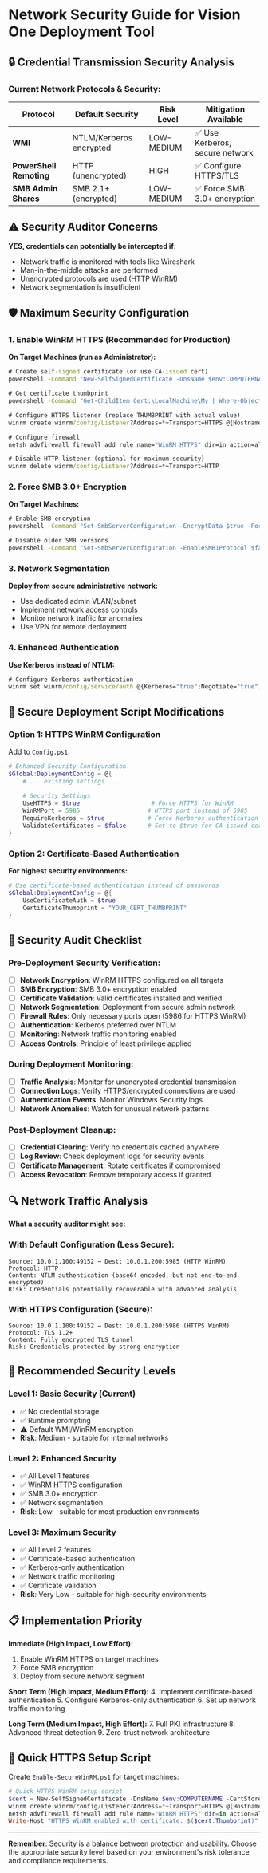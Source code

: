 # Network Security Guide for Vision One Deployment Tool

## 🔒 **Credential Transmission Security Analysis**

### **Current Network Protocols & Security:**

| Protocol | Default Security | Risk Level | Mitigation Available |
|----------|------------------|------------|---------------------|
| **WMI** | NTLM/Kerberos encrypted | LOW-MEDIUM | ✅ Use Kerberos, secure network |
| **PowerShell Remoting** | HTTP (unencrypted) | HIGH | ✅ Configure HTTPS/TLS |
| **SMB Admin Shares** | SMB 2.1+ (encrypted) | LOW-MEDIUM | ✅ Force SMB 3.0+ encryption |

## ⚠️ **Security Auditor Concerns**

**YES, credentials can potentially be intercepted if:**
- Network traffic is monitored with tools like Wireshark
- Man-in-the-middle attacks are performed
- Unencrypted protocols are used (HTTP WinRM)
- Network segmentation is insufficient

## 🛡️ **Maximum Security Configuration**

### **1. Enable WinRM HTTPS (Recommended for Production)**

**On Target Machines (run as Administrator):**
```cmd
# Create self-signed certificate (or use CA-issued cert)
powershell -Command "New-SelfSignedCertificate -DnsName $env:COMPUTERNAME -CertStoreLocation Cert:\LocalMachine\My"

# Get certificate thumbprint
powershell -Command "Get-ChildItem Cert:\LocalMachine\My | Where-Object {$_.Subject -like '*' + $env:COMPUTERNAME + '*'} | Select-Object Thumbprint"

# Configure HTTPS listener (replace THUMBPRINT with actual value)
winrm create winrm/config/Listener?Address=*+Transport=HTTPS @{Hostname="HOSTNAME";CertificateThumbprint="THUMBPRINT"}

# Configure firewall
netsh advfirewall firewall add rule name="WinRM HTTPS" dir=in action=allow protocol=TCP localport=5986

# Disable HTTP listener (optional for maximum security)
winrm delete winrm/config/Listener?Address=*+Transport=HTTP
```

### **2. Force SMB 3.0+ Encryption**

**On Target Machines:**
```cmd
# Enable SMB encryption
powershell -Command "Set-SmbServerConfiguration -EncryptData $true -Force"

# Disable older SMB versions
powershell -Command "Set-SmbServerConfiguration -EnableSMB1Protocol $false -Force"
```

### **3. Network Segmentation**

**Deploy from secure administrative network:**
- Use dedicated admin VLAN/subnet
- Implement network access controls
- Monitor network traffic for anomalies
- Use VPN for remote deployment

### **4. Enhanced Authentication**

**Use Kerberos instead of NTLM:**
```cmd
# Configure Kerberos authentication
winrm set winrm/config/service/auth @{Kerberos="true";Negotiate="true";NTLM="false"}
```

## 🔧 **Secure Deployment Script Modifications**

### **Option 1: HTTPS WinRM Configuration**

Add to `Config.ps1`:
```powershell
# Enhanced Security Configuration
$Global:DeploymentConfig = @{
    # ... existing settings ...
    
    # Security Settings
    UseHTTPS = $true                    # Force HTTPS for WinRM
    WinRMPort = 5986                   # HTTPS port instead of 5985
    RequireKerberos = $true            # Force Kerberos authentication
    ValidateCertificates = $false      # Set to $true for CA-issued certs
}
```

### **Option 2: Certificate-Based Authentication**

**For highest security environments:**
```powershell
# Use certificate-based authentication instead of passwords
$Global:DeploymentConfig = @{
    UseCertificateAuth = $true
    CertificateThumbprint = "YOUR_CERT_THUMBPRINT"
}
```

## 🚨 **Security Audit Checklist**

### **Pre-Deployment Security Verification:**

- [ ] **Network Encryption**: WinRM HTTPS configured on all targets
- [ ] **SMB Encryption**: SMB 3.0+ encryption enabled
- [ ] **Certificate Validation**: Valid certificates installed and verified
- [ ] **Network Segmentation**: Deployment from secure admin network
- [ ] **Firewall Rules**: Only necessary ports open (5986 for HTTPS WinRM)
- [ ] **Authentication**: Kerberos preferred over NTLM
- [ ] **Monitoring**: Network traffic monitoring enabled
- [ ] **Access Controls**: Principle of least privilege applied

### **During Deployment Monitoring:**

- [ ] **Traffic Analysis**: Monitor for unencrypted credential transmission
- [ ] **Connection Logs**: Verify HTTPS/encrypted connections are used
- [ ] **Authentication Events**: Monitor Windows Security logs
- [ ] **Network Anomalies**: Watch for unusual network patterns

### **Post-Deployment Cleanup:**

- [ ] **Credential Clearing**: Verify no credentials cached anywhere
- [ ] **Log Review**: Check deployment logs for security events
- [ ] **Certificate Management**: Rotate certificates if compromised
- [ ] **Access Revocation**: Remove temporary access if granted

## 🔍 **Network Traffic Analysis**

**What a security auditor might see:**

### **With Default Configuration (Less Secure):**
```
Source: 10.0.1.100:49152 → Dest: 10.0.1.200:5985 (HTTP WinRM)
Protocol: HTTP
Content: NTLM authentication (base64 encoded, but not end-to-end encrypted)
Risk: Credentials potentially recoverable with advanced analysis
```

### **With HTTPS Configuration (Secure):**
```
Source: 10.0.1.100:49152 → Dest: 10.0.1.200:5986 (HTTPS WinRM)
Protocol: TLS 1.2+
Content: Fully encrypted TLS tunnel
Risk: Credentials protected by strong encryption
```

## 🎯 **Recommended Security Levels**

### **Level 1: Basic Security (Current)**
- ✅ No credential storage
- ✅ Runtime prompting
- ⚠️ Default WMI/WinRM encryption
- **Risk**: Medium - suitable for internal networks

### **Level 2: Enhanced Security**
- ✅ All Level 1 features
- ✅ WinRM HTTPS configuration
- ✅ SMB 3.0+ encryption
- ✅ Network segmentation
- **Risk**: Low - suitable for most production environments

### **Level 3: Maximum Security**
- ✅ All Level 2 features
- ✅ Certificate-based authentication
- ✅ Kerberos-only authentication
- ✅ Network traffic monitoring
- ✅ Certificate validation
- **Risk**: Very Low - suitable for high-security environments

## 📋 **Implementation Priority**

**Immediate (High Impact, Low Effort):**
1. Enable WinRM HTTPS on target machines
2. Force SMB encryption
3. Deploy from secure network segment

**Short Term (High Impact, Medium Effort):**
4. Implement certificate-based authentication
5. Configure Kerberos-only authentication
6. Set up network traffic monitoring

**Long Term (Medium Impact, High Effort):**
7. Full PKI infrastructure
8. Advanced threat detection
9. Zero-trust network architecture

## 🚀 **Quick HTTPS Setup Script**

Create `Enable-SecureWinRM.ps1` for target machines:
```powershell
# Quick HTTPS WinRM setup script
$cert = New-SelfSignedCertificate -DnsName $env:COMPUTERNAME -CertStoreLocation Cert:\LocalMachine\My
winrm create winrm/config/Listener?Address=*+Transport=HTTPS @{Hostname=$env:COMPUTERNAME;CertificateThumbprint=$cert.Thumbprint}
netsh advfirewall firewall add rule name="WinRM HTTPS" dir=in action=allow protocol=TCP localport=5986
Write-Host "HTTPS WinRM enabled with certificate: $($cert.Thumbprint)"
```

---

**Remember**: Security is a balance between protection and usability. Choose the appropriate security level based on your environment's risk tolerance and compliance requirements.